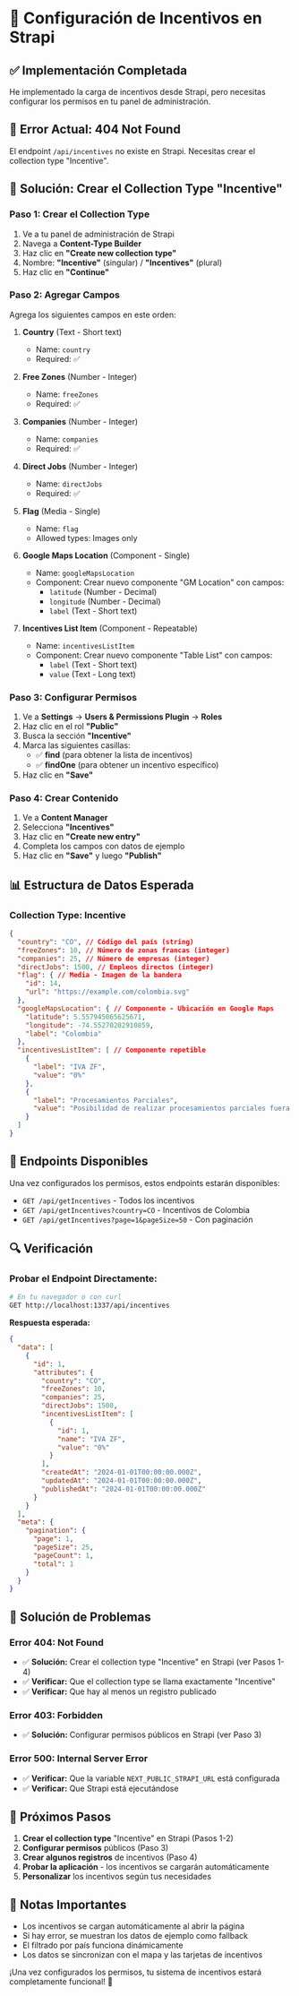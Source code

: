 # 🔧 Configuración de Incentivos en Strapi

## ✅ Implementación Completada

He implementado la carga de incentivos desde Strapi, pero necesitas configurar los permisos en tu panel de administración.

## 🚨 Error Actual: 404 Not Found

El endpoint `/api/incentives` no existe en Strapi. Necesitas crear el collection type "Incentive".

## 🔧 Solución: Crear el Collection Type "Incentive"

### **Paso 1: Crear el Collection Type**
1. Ve a tu panel de administración de Strapi
2. Navega a **Content-Type Builder**
3. Haz clic en **"Create new collection type"**
4. Nombre: **"Incentive"** (singular) / **"Incentives"** (plural)
5. Haz clic en **"Continue"**

### **Paso 2: Agregar Campos**
Agrega los siguientes campos en este orden:

1. **Country** (Text - Short text)
   - Name: `country`
   - Required: ✅

2. **Free Zones** (Number - Integer)
   - Name: `freeZones`
   - Required: ✅

3. **Companies** (Number - Integer)
   - Name: `companies`
   - Required: ✅

4. **Direct Jobs** (Number - Integer)
   - Name: `directJobs`
   - Required: ✅

5. **Flag** (Media - Single)
   - Name: `flag`
   - Allowed types: Images only

6. **Google Maps Location** (Component - Single)
   - Name: `googleMapsLocation`
   - Component: Crear nuevo componente "GM Location" con campos:
     - `latitude` (Number - Decimal)
     - `longitude` (Number - Decimal)
     - `label` (Text - Short text)

7. **Incentives List Item** (Component - Repeatable)
   - Name: `incentivesListItem`
   - Component: Crear nuevo componente "Table List" con campos:
     - `label` (Text - Short text)
     - `value` (Text - Long text)

### **Paso 3: Configurar Permisos**
1. Ve a **Settings** → **Users & Permissions Plugin** → **Roles**
2. Haz clic en el rol **"Public"**
3. Busca la sección **"Incentive"**
4. Marca las siguientes casillas:
   - ✅ **find** (para obtener la lista de incentivos)
   - ✅ **findOne** (para obtener un incentivo específico)
5. Haz clic en **"Save"**

### **Paso 4: Crear Contenido**
1. Ve a **Content Manager**
2. Selecciona **"Incentives"**
3. Haz clic en **"Create new entry"**
4. Completa los campos con datos de ejemplo
5. Haz clic en **"Save"** y luego **"Publish"**

## 📊 Estructura de Datos Esperada

### **Collection Type: Incentive**
```json
{
  "country": "CO", // Código del país (string)
  "freeZones": 10, // Número de zonas francas (integer)
  "companies": 25, // Número de empresas (integer)
  "directJobs": 1500, // Empleos directos (integer)
  "flag": { // Media - Imagen de la bandera
    "id": 14,
    "url": "https://example.com/colombia.svg"
  },
  "googleMapsLocation": { // Componente - Ubicación en Google Maps
    "latitude": 5.557945065625671,
    "longitude": -74.55270202910859,
    "label": "Colombia"
  },
  "incentivesListItem": [ // Componente repetible
    {
      "label": "IVA ZF",
      "value": "0%"
    },
    {
      "label": "Procesamientos Parciales",
      "value": "Posibilidad de realizar procesamientos parciales fuera de la ZF hasta por 9 meses"
    }
  ]
}
```

## 🎯 Endpoints Disponibles

Una vez configurados los permisos, estos endpoints estarán disponibles:

- `GET /api/getIncentives` - Todos los incentivos
- `GET /api/getIncentives?country=CO` - Incentivos de Colombia
- `GET /api/getIncentives?page=1&pageSize=50` - Con paginación

## 🔍 Verificación

### **Probar el Endpoint Directamente:**
```bash
# En tu navegador o con curl
GET http://localhost:1337/api/incentives
```

**Respuesta esperada:**
```json
{
  "data": [
    {
      "id": 1,
      "attributes": {
        "country": "CO",
        "freeZones": 10,
        "companies": 25,
        "directJobs": 1500,
        "incentivesListItem": [
          {
            "id": 1,
            "name": "IVA ZF",
            "value": "0%"
          }
        ],
        "createdAt": "2024-01-01T00:00:00.000Z",
        "updatedAt": "2024-01-01T00:00:00.000Z",
        "publishedAt": "2024-01-01T00:00:00.000Z"
      }
    }
  ],
  "meta": {
    "pagination": {
      "page": 1,
      "pageSize": 25,
      "pageCount": 1,
      "total": 1
    }
  }
}
```

## 🐛 Solución de Problemas

### **Error 404: Not Found**
- ✅ **Solución:** Crear el collection type "Incentive" en Strapi (ver Pasos 1-4)
- ✅ **Verificar:** Que el collection type se llama exactamente "Incentive"
- ✅ **Verificar:** Que hay al menos un registro publicado

### **Error 403: Forbidden**
- ✅ **Solución:** Configurar permisos públicos en Strapi (ver Paso 3)

### **Error 500: Internal Server Error**
- ✅ **Verificar:** Que la variable `NEXT_PUBLIC_STRAPI_URL` está configurada
- ✅ **Verificar:** Que Strapi está ejecutándose

## 🚀 Próximos Pasos

1. **Crear el collection type** "Incentive" en Strapi (Pasos 1-2)
2. **Configurar permisos** públicos (Paso 3)
3. **Crear algunos registros** de incentivos (Paso 4)
4. **Probar la aplicación** - los incentivos se cargarán automáticamente
5. **Personalizar** los incentivos según tus necesidades

## 📝 Notas Importantes

- Los incentivos se cargan automáticamente al abrir la página
- Si hay error, se muestran los datos de ejemplo como fallback
- El filtrado por país funciona dinámicamente
- Los datos se sincronizan con el mapa y las tarjetas de incentivos

¡Una vez configurados los permisos, tu sistema de incentivos estará completamente funcional! 🎉
